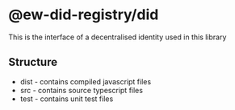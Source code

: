 # @ew-did-registry/did

This is the interface of a decentralised identity used in this library

## Structure
- dist - contains compiled javascript files
- src - contains source typescript files
- test - contains unit test files